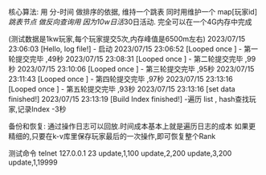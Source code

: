 核心算法:
用 分-时间 做排序的依据, 维持一个跳表
同时用维护一个 map[玩家id]*跳表节点 做反向查询用
因为10w日活*30日活动. 完全可以在一个4G内存中完成

(测试数据是1kw玩家,每个玩家提交5次,内存峰值是6500m左右)
2023/07/15 23:06:03 [Hello, log file!] - 启动
2023/07/15 23:06:52 [Looped once ] - 第一轮提交完毕 ,49秒
2023/07/15 23:08:31 [Looped once ] - 第二轮提交完毕 ,99秒
2023/07/15 23:10:06 [Looped once ] - 第三轮提交完毕 ,95秒
2023/07/15 23:11:43 [Looped once ] - 第四轮提交完毕 ,97秒
2023/07/15 23:13:16 [Looped once ] - 第五轮提交完毕 ,93秒
2023/07/15 23:13:16 [set data finished!] 
2023/07/15 23:13:19 [Build Index finished!] -遍历 list , hash查找玩家,记录Index -3秒


备份和恢复:
通过操作日志可以回放.时间成本基本上就是遍历日志的成本
如果更精细的,只要在k-v库里保存玩家最后的一次操作,即可恢复整个Rank

测试命令
telnet 127.0.0.1 23
update,1,100
update,2,200
update,3,200
update,1,19999